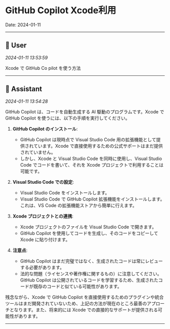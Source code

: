 # GitHub Copilot Xcode利用

Date: 2024-01-11

---

## 👤 User
*2024-01-11 13:53:59*

Xcode で GitHub Co pilot を使う方法

---

## 🤖 Assistant
*2024-01-11 13:54:28*

GitHub Copilot は、コードを自動生成する AI 駆動のプログラムです。Xcode で GitHub Copilot を使うには、以下の手順を実行してください。

1. **GitHub Copilot のインストール**:
   - GitHub Copilot は現時点で Visual Studio Code 用の拡張機能として提供されています。Xcode で直接使用するための公式サポートはまだ提供されていません。
   - しかし、Xcode と Visual Studio Code を同時に使用し、Visual Studio Code でコードを書いて、それを Xcode プロジェクトで利用することは可能です。

2. **Visual Studio Code での設定**:
   - Visual Studio Code をインストールします。
   - Visual Studio Code で GitHub Copilot 拡張機能をインストールします。これは、VS Code の拡張機能ストアから簡単に行えます。

3. **Xcode プロジェクトとの連携**:
   - Xcode プロジェクトのファイルを Visual Studio Code で開きます。
   - GitHub Copilot を使用してコードを生成し、そのコードをコピーして Xcode に貼り付けます。

4. **注意点**:
   - GitHub Copilot はまだ完璧ではなく、生成されたコードは常にレビューする必要があります。
   - 法的な問題（ライセンスや著作権に関するもの）に注意してください。GitHub Copilot は公開されているコードを学習するため、生成されたコードが既存のコードと似ている可能性があります。

残念ながら、Xcode で GitHub Copilot を直接使用するためのプラグインや統合ツールはまだ開発されていないため、上記の方法が現在のところ最善のアプローチとなります。また、将来的には Xcode での直接的なサポートが提供される可能性があります。

---
